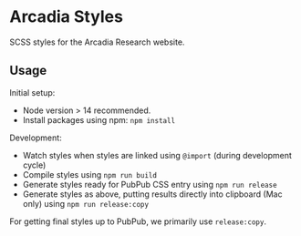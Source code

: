 # Arcadia Styles

SCSS styles for the Arcadia Research website.

## Usage

Initial setup:

* Node version > 14 recommended. 
* Install packages using npm: `npm install`

Development:

* Watch styles when styles are linked using `@import` (during development cycle)
* Compile styles using `npm run build`
* Generate styles ready for PubPub CSS entry using `npm run release`
* Generate styles as above, putting results directly into clipboard (Mac only) using `npm run release:copy`

For getting final styles up to PubPub, we primarily use `release:copy`.
